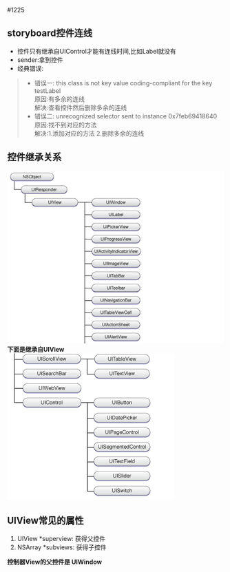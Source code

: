 #1225

## storyboard控件连线

* 控件只有继承自UIControl才能有连线时间,比如Label就没有</br>
* sender:拿到控件
* 经典错误:
>* 错误一: this class is not key value coding-compliant for the key testLabel</br>
原因:有多余的连线</br>
解决:查看控件然后删除多余的连线
>* 错误二: unrecognized selector sent to instance 0x7feb69418640</br>
原因:找不到对应的方法</br>
解决:1.添加对应的方法 2.删除多余的连线

## 控件继承关系
![1.](/assets/260268-a1ea00609264aa8f.png)
**下面是继承自UIView**
![继承自UIView](/assets/260268-0ce40aa4f8a638cd.png)

## UIView常见的属性

1. UIView *superview: 获得父控件
2. NSArray *subviews: 获得子控件

**控制器View的父控件是 UIWindow**





























